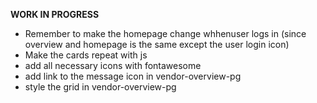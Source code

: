 **WORK IN PROGRESS**
- Remember to make the homepage change whhenuser logs in (since overview and homepage is the same except the user login icon)
- Make the cards repeat with js
- add all necessary icons with fontawesome
- add link to the message icon in vendor-overview-pg
- style the grid in vendor-overview-pg 